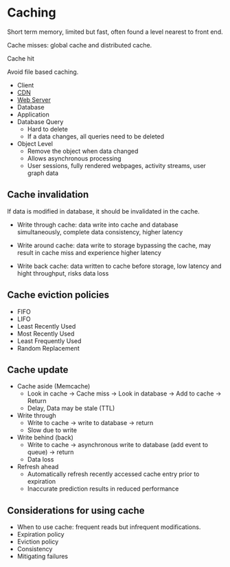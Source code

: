 # Caching

Short term memory, limited but fast, often found a level nearest to front end.

Cache misses: global cache and distributed cache.

Cache hit

Avoid file based caching.

-   Client
-   [CDN](./cdn.md)
-   [Web Server](./proxies.md#reverse-proxy)
-   Database
-   Application
-   Database Query
    -   Hard to delete
    -   If a data changes, all queries need to be deleted
-   Object Level
    -   Remove the object when data changed
    -   Allows asynchronous processing
    -   User sessions, fully rendered webpages, activity streams, user graph data

## Cache invalidation

If data is modified in database, it should be invalidated in the cache.

-   Write through cache: data write into cache and database simultaneously, complete data consistency, higher latency

-   Write around cache: data write to storage bypassing the cache, may result in cache miss and experience higher latency

-   Write back cache: data written to cache before storage, low latency and hight throughput, risks data loss

## Cache eviction policies

-   FIFO
-   LIFO
-   Least Recently Used
-   Most Recently Used
-   Least Frequently Used
-   Random Replacement

## Cache update

-   Cache aside (Memcache)
    -   Look in cache -> Cache miss -> Look in database -> Add to cache -> Return
    -   Delay, Data may be stale (TTL)
-   Write through
    -   Write to cache -> write to database -> return
    -   Slow due to write
-   Write behind (back)
    -   Write to cache -> asynchronous write to database (add event to queue) -> return
    -   Data loss
-   Refresh ahead
    -   Automatically refresh recently accessed cache entry prior to expiration
    -   Inaccurate prediction results in reduced performance

## Considerations for using cache

-   When to use cache: frequent reads but infrequent modifications.
-   Expiration policy
-   Eviction policy
-   Consistency
-   Mitigating failures

